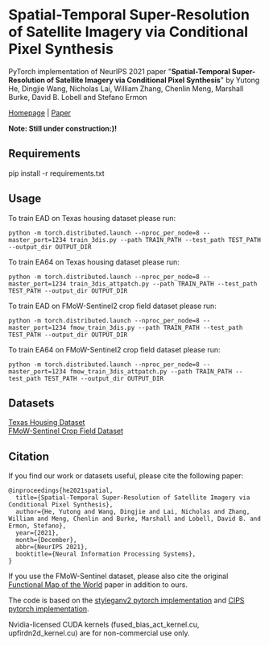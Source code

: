 # Spatial-Temporal Super-Resolution of Satellite Imagery via Conditional Pixel Synthesis
PyTorch implementation of NeurIPS 2021 paper "**Spatial-Temporal Super-Resolution of Satellite Imagery via Conditional Pixel Synthesis**" by Yutong He, Dingjie Wang, Nicholas Lai, William Zhang, Chenlin Meng, Marshall Burke, David B. Lobell and Stefano Ermon

[Homepage](https://satellite-pixel-synthesis.github.io/) | [Paper](https://arxiv.org/abs/2106.11485) 

**Note: Still under construction:)!**

## Requirements

pip install -r requirements.txt

## Usage

To train EAD on Texas housing dataset please run:
```
python -m torch.distributed.launch --nproc_per_node=8 --master_port=1234 train_3dis.py --path TRAIN_PATH --test_path TEST_PATH --output_dir OUTPUT_DIR
```
To train EA64 on Texas housing dataset please run:
```
python -m torch.distributed.launch --nproc_per_node=8 --master_port=1234 train_3dis_attpatch.py --path TRAIN_PATH --test_path TEST_PATH --output_dir OUTPUT_DIR
```
To train EAD on FMoW-Sentinel2 crop field dataset please run:
```
python -m torch.distributed.launch --nproc_per_node=8 --master_port=1234 fmow_train_3dis.py --path TRAIN_PATH --test_path TEST_PATH --output_dir OUTPUT_DIR
```
To train EA64 on FMoW-Sentinel2 crop field dataset please run:
```
python -m torch.distributed.launch --nproc_per_node=8 --master_port=1234 fmow_train_3dis_attpatch.py --path TRAIN_PATH --test_path TEST_PATH --output_dir OUTPUT_DIR
```

## Datasets

[Texas Housing Dataset](https://drive.google.com/drive/folders/1rFjxWxpH_4SCa30y58e3OJnH0uIyiMuD?usp=sharing)   
[FMoW-Sentinel Crop Field Dataset](https://drive.google.com/drive/folders/1DLDU4vVU37xZNy-a10yum8oZhVKBoQLk?usp=sharing)

## Citation

If you find our work or datasets useful, please cite the following paper:
```
@inproceedings{he2021spatial,
  title={Spatial-Temporal Super-Resolution of Satellite Imagery via Conditional Pixel Synthesis},
  author={He, Yutong and Wang, Dingjie and Lai, Nicholas and Zhang, William and Meng, Chenlin and Burke, Marshall and Lobell, David B. and Ermon, Stefano},
  year={2021},
  month={December},
  abbr={NeurIPS 2021},
  booktitle={Neural Information Processing Systems},
}

```

If you use the FMoW-Sentinel dataset, please also cite the original [Functional Map of the World](https://arxiv.org/abs/1711.07846) paper in addition to ours.

The code is based on the [styleganv2 pytorch implementation](https://github.com/rosinality/stylegan2-pytorch) and [CIPS pytorch implementation](https://github.com/saic-mdal/CIPS).

Nvidia-licensed CUDA kernels (fused_bias_act_kernel.cu, upfirdn2d_kernel.cu) are for non-commercial use only.

